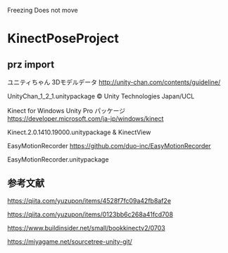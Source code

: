 Freezing Does not move

# KinectPoseProject

## prz import

ユニティちゃん 3Dモデルデータ
http://unity-chan.com/contents/guideline/

UnityChan_1_2_1.unitypackage
© Unity Technologies Japan/UCL

Kinect for Windows Unity Pro パッケージ
https://developer.microsoft.com/ja-jp/windows/kinect

Kinect.2.0.1410.19000.unitypackage & KinectView

EasyMotionRecorder
https://github.com/duo-inc/EasyMotionRecorder

EasyMotionRecorder.unitypackage


## 参考文献

https://qiita.com/yuzupon/items/4528f7fc09a42fb8af2e

https://qiita.com/yuzupon/items/0123bb6c268a41fcd708

https://www.buildinsider.net/small/bookkinectv2/0703

https://miyagame.net/sourcetree-unity-git/
